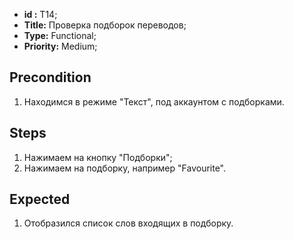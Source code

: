  - **id :** T14;
 - **Title:** Проверка подборок переводов;
 - **Type:** Functional;
 - **Priority:** Medium;

## Precondition

1. Находимся в режиме "Текст", под аккаунтом с подборками.	

## Steps

1. Нажимаем на кнопку "Подборки";
2. Нажимаем на подборку, например "Favourite".
 
## Expected
  
1. Отобразился список слов входящих в подборку.